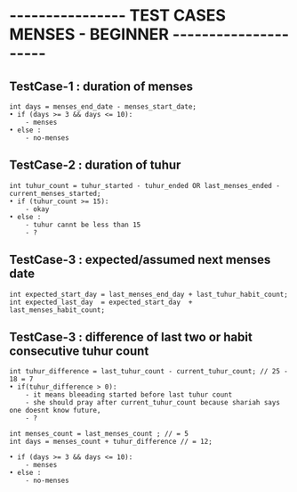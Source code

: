 # ---------------- TEST CASES MENSES - BEGINNER ---------------------

## TestCase-1 : duration of menses 
    int days = menses_end_date - menses_start_date;
    • if (days >= 3 && days <= 10):
        - menses
    • else :
        - no-menses

## TestCase-2 : duration of tuhur 
    int tuhur_count = tuhur_started - tuhur_ended OR last_menses_ended - current_menses_started;
    • if (tuhur_count >= 15):
        - okay
    • else :
        - tuhur cannt be less than 15 
        - ?

## TestCase-3 : expected/assumed next menses date
    int expected_start_day = last_menses_end_day + last_tuhur_habit_count;
    int expected_last_day  = expected_start_day  + last_menses_habit_count;

## TestCase-3 : difference of last two or habit consecutive tuhur count 
    int tuhur_difference = last_tuhur_count - current_tuhur_count; // 25 - 18 = 7
    • if(tuhur_difference > 0):
        - it means bleeading started before last tuhur count
        - she should pray after current_tuhur_count because shariah says one doesnt know future, 
        - ? 

    int menses_count = last_menses_count ; // = 5
    int days = menses_count + tuhur_difference // = 12;

    • if (days >= 3 && days <= 10):
        - menses
    • else :
        - no-menses